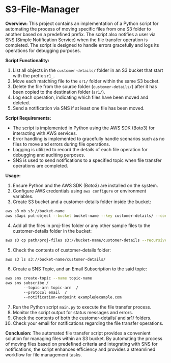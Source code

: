 # S3-File-Manager

**Overview:**
This project contains an implementation of a Python script for automating the process of moving specific files from one S3 folder to another based on a predefined prefix. The script also notifies a user via SNS (Simple Notification Service) when the file transfer operation is completed. The script is designed to handle errors gracefully and logs its operations for debugging purposes.

**Script Functionality:**
1. List all objects in the `customer-details/` folder in an S3 bucket that start with the prefix `sr1_`.
2. Move each matching file to the `sr1/` folder within the same S3 bucket.
3. Delete the file from the source folder (`customer-details/`) after it has been copied to the destination folder (`sr1/`).
4. Log each operation, indicating which files have been moved and deleted.
5. Send a notification via SNS if at least one file has been moved.

**Script Requirements:**
- The script is implemented in Python using the AWS SDK (Boto3) for interacting with AWS services.
- Error handling is implemented to gracefully handle scenarios such as no files to move and errors during file operations.
- Logging is utilized to record the details of each file operation for debugging and auditing purposes.
- SNS is used to send notifications to a specified topic when file transfer operations are completed.

**Usage:**
1. Ensure Python and the AWS SDK (Boto3) are installed on the system.
2. Configure AWS credentials using `aws configure` or environment variables.
3. Create S3 bucket and a customer-details folder inside the bucket:
```bash
aws s3 mb s3://bucket-name
aws s3api put-object --bucket bucket-name --key customer-details/ --content-length 0
```
4. Add all the files in proj-files folder or any other sample files to the customer-details folder in the bucket:
```bash
aws s3 cp path/proj-files s3://bucket-name/customer-details --recursive
```
5. Check the contents of customer-details folder:
```bash
aws s3 ls s3://bucket-name/customer-details/
```
6. Create a SNS Topic, and an Email Subscription to the said topic:
```bash
aws sns create-topic --name topic-name
aws sns subscribe /
        --topic-arn topic-arn  /
        --protocol email  /
        --notification-endpoint example@example.com
```
7. Run the Python script `main.py` to execute the file transfer process.
8. Monitor the script output for status messages and errors.
9. Check the contents of both the customer-details/ and sr1/ folders.
10. Check your email for notifications regarding the file transfer operations.

**Conclusion:**
The automated file transfer script provides a convenient solution for managing files within an S3 bucket. By automating the process of moving files based on predefined criteria and integrating with SNS for notifications, the script enhances efficiency and provides a streamlined workflow for file management tasks.
